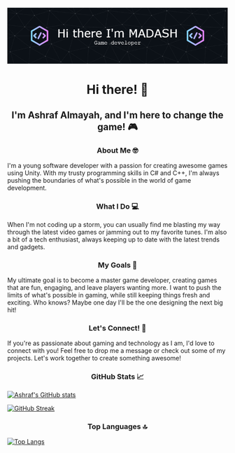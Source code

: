 ![Header](./github-header-image.png)

# Hi there! 👋

## I'm Ashraf Almayah, and I'm here to change the game! 🎮

### About Me 🤓

I'm a young software developer with a passion for creating awesome games using Unity. With my trusty programming skills in C# and C++, I'm always pushing the boundaries of what's possible in the world of game development. 

### What I Do 💻

When I'm not coding up a storm, you can usually find me blasting my way through the latest video games or jamming out to my favorite tunes. I'm also a bit of a tech enthusiast, always keeping up to date with the latest trends and gadgets.

### My Goals 🚀

My ultimate goal is to become a master game developer, creating games that are fun, engaging, and leave players wanting more. I want to push the limits of what's possible in gaming, while still keeping things fresh and exciting. Who knows? Maybe one day I'll be the one designing the next big hit!

### Let's Connect! 🤝

If you're as passionate about gaming and technology as I am, I'd love to connect with you! Feel free to drop me a message or check out some of my projects. Let's work together to create something awesome!

### GitHub Stats 📈

[![Ashraf's GitHub stats](https://github-readme-stats.vercel.app/api?username=ashrafalmayah&count_private=true&show_icons=true&theme=dark&bg_color=0C1117)](https://github.com/ashrafalmayah)

[![GitHub Streak](https://github-readme-streak-stats.herokuapp.com/?user=ashrafalmayah&theme=dark&border_radius=4&ring=1A1B49&background=0C1117)](https://git.io/streak-stats)

### Top Languages 🔝

[![Top Langs](https://github-readme-stats.vercel.app/api/top-langs/?username=ashrafalmayah&layout=compact&theme=dark&bg_color=0C1117)](https://github.com/ashrafalmayah)

<style>
    body {
        text-align:center
    }
    p {
        text-align:left
    }
</style>
